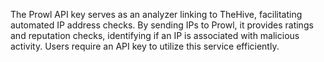 The Prowl API key serves as an analyzer linking to TheHive, facilitating automated IP address checks. By sending IPs to Prowl, it provides ratings and reputation checks, identifying if an IP is associated with malicious activity. Users require an API key to utilize this service efficiently.
